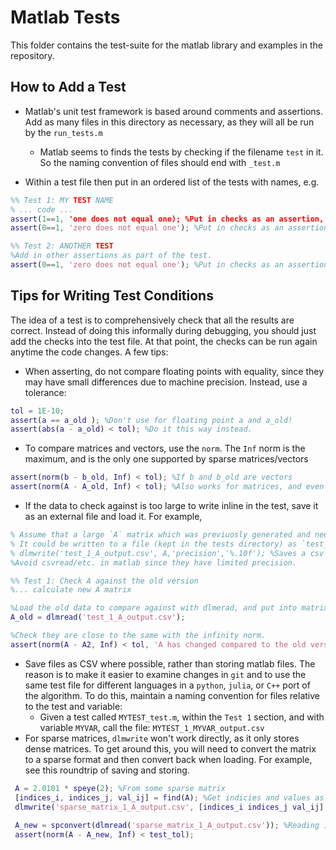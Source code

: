 # Matlab Tests
This folder contains the test-suite for the matlab library and examples in the repository.

## How to Add a Test
* Matlab's unit test framework is based around comments and assertions.  Add as many files in this directory as necessary, as they will all be run by the `run_tests.m`
  * Matlab seems to finds the tests by checking if the filename `test` in it.  So the naming convention of files should end with `_test.m`

* Within a test file then put in an ordered list of the tests with names, e.g. 
```matlab
%% Test 1: MY TEST NAME
% ... code ...
assert(1==1, 'one does not equal one); %Put in checks as an assertion, this would probably pass
assert(0==1, 'zero does not equal one'); %Put in checks as an assertion

%% Test 2: ANOTHER TEST
%Add in other assertions as part of the test.
assert(0==1, 'zero does not equal one'); %Put in checks as an assertion
```

## Tips for Writing Test Conditions
The idea of a test is to comprehensively check that all the results are correct.  Instead of doing this informally during debugging, you should just add the checks into the test file.  At that point, the checks can be run again anytime the code changes.  A few tips:
* When asserting, do not compare floating points with equality, since they may have small differences due to machine precision.  Instead, use a tolerance:
```matlab
tol = 1E-10;
assert(a == a_old ); %Don't use for floating point a and a_old!
assert(abs(a - a_old) < tol); %Do it this way instead.
```
* To compare matrices and vectors, use the `norm`.  The `Inf` norm is the maximum, and is the only one supported by sparse matrices/vectors
```matlab
assert(norm(b - b_old, Inf) < tol); %If b and b_old are vectors 
assert(norm(A - A_old, Inf) < tol); %Also works for matrices, and even sparse matrices.
```

* If the data to check against is too large to write inline in the test, save it as an external file and load it.  For example,
```matlab
% Assume that a large `A` matrix which was previuosly generated and needs to be checked against.
% It could be written to a file (kept in the tests directory) as `test_1_A_output.csv` with:
% dlmwrite('test_1_A_output.csv', A,'precision','%.10f'); %Saves a csv file with 10 digits precision.
%Avoid csvread/etc. in matlab since they have limited precision.

%% Test 1: Check A against the old version
%... calculate new A matrix

%Load the old data to compare against with dlmerad, and put into matrix A_old
A_old = dlmread('test_1_A_output.csv');

%Check they are close to the same with the infinity norm.
assert(norm(A - A2, Inf) < tol, 'A has changed compared to the old version')
```
* Save files as CSV where possible, rather than storing matlab files.  The reason is to make it easier to examine changes in `git` and to use the same test file for different languages in a `python`, `julia`, or `C++` port of the algorithm.  To do this, maintain a naming  convention for files relative to the test and variable:
  * Given a test called `MYTEST_test.m`, within the `Test 1` section, and with variable `MYVAR`, call the file: `MYTEST_1_MYVAR_output.csv`
* For sparse matrices, `dlmwrite` won't work directly, as it only stores dense matrices.  To get around this, you will need to convert the matrix to a sparse format and then convert back when loading. For example, see this roundtrip of saving and storing.
```matlab
 A = 2.0101 * speye(2); %From some sparse matrix
 [indices_i, indices_j, val_ij] = find(A); %Get indicies and values as vectors
 dlmwrite('sparse_matrix_1_A_output.csv', [indices_i indices_j val_ij],'precision','%.10f');
 
 A_new = spconvert(dlmread('sparse_matrix_1_A_output.csv')); %Reading is a little easier given this format.
 assert(norm(A - A_new, Inf) < test_tol);
```
